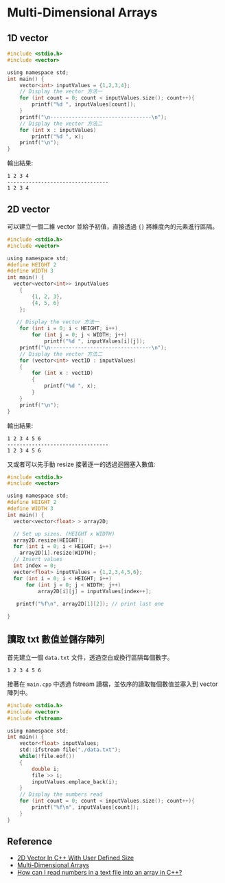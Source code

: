 

# Multi-Dimensional Arrays

## 1D vector

```c
#include <stdio.h>
#include <vector>

using namespace std;
int main() {
    vector<int> inputValues = {1,2,3,4}; 
    // Display the vector 方法一
    for (int count = 0; count < inputValues.size(); count++){
        printf("%d ", inputValues[count]);
    }
    printf("\n---------------------------------\n");
    // Display the vector 方法二
    for (int x : inputValues)
        printf("%d ", x);
    printf("\n");
}
```


輸出結果:
```
1 2 3 4
---------------------------------
1 2 3 4
```

## 2D vector
可以建立一個二維 vector 並給予初值，直接透過 `{}` 將維度內的元素進行區隔。

```c
#include <stdio.h>
#include <vector>

using namespace std;
#define HEIGHT 2
#define WIDTH 3
int main() {
  vector<vector<int>> inputValues
    {
        {1, 2, 3},
        {4, 5, 6}
    };
          
   // Display the vector 方法一
    for (int i = 0; i < HEIGHT; i++)
        for (int j = 0; j < WIDTH; j++)
            printf("%d ", inputValues[i][j]);
    printf("\n---------------------------------\n");
    // Display the vector 方法二
    for (vector<int> vect1D : inputValues)
    {
        for (int x : vect1D)
        {
            printf("%d ", x);
        }    
    }
    printf("\n");
}
```

輸出結果:
```
1 2 3 4 5 6 
---------------------------------
1 2 3 4 5 6 
```

又或者可以先手動 resize 接著逐一的透過迴圈塞入數值:
```c
#include <stdio.h>
#include <vector>

using namespace std;
#define HEIGHT 2
#define WIDTH 3
int main() {
  vector<vector<float> > array2D;

  // Set up sizes. (HEIGHT x WIDTH)
  array2D.resize(HEIGHT);
  for (int i = 0; i < HEIGHT; i++)
    array2D[i].resize(WIDTH);
  // Insert values
  int index = 0;
  vector<float> inputValues = {1,2,3,4,5,6}; 
  for (int i = 0; i < HEIGHT; i++)
      for (int j = 0; j < WIDTH; j++)
          array2D[i][j] = inputValues[index++];
          
   printf("%f\n", array2D[1][2]); // print last one

}
```

## 讀取 txt 數值並儲存陣列
首先建立一個 `data.txt` 文件，透過空白或換行區隔每個數字。

```
1 2 3 4 5 6
```

接著在 `main.cpp` 中透過 fstream 讀檔，並依序的讀取每個數值並塞入到 vector 陣列中。

```c
#include <stdio.h>
#include <vector>
#include <fstream>

using namespace std;
int main() {
    vector<float> inputValues; 
    std::ifstream file("./data.txt"); 
    while(!file.eof()) 
    {
        double i; 
        file >> i; 
        inputValues.emplace_back(i); 
    }
    // Display the numbers read
    for (int count = 0; count < inputValues.size(); count++){
        printf("%f\n", inputValues[count]);
    }
}
```

## Reference
- [2D Vector In C++ With User Defined Size](https://www.geeksforgeeks.org/2d-vector-in-cpp-with-user-defined-size/)
- [Multi-Dimensional Arrays](https://cplusplus.com/forum/articles/7459/)
- [How can I read numbers in a text file into an array in C++?](https://www.quora.com/How-can-I-read-numbers-in-a-text-file-into-an-array-in-C%2B%2B/answer/Vishal-Oza-4?ch=10&oid=137495368&share=6e487327&target_type=answer)